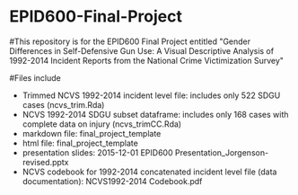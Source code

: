 # EPID600-Final-Project

#This repository is for the EPID600 Final Project entitled "Gender Differences in Self-Defensive Gun Use: A Visual Descriptive Analysis of 1992-2014 Incident Reports from the National Crime Victimization Survey"

#Files include
+ Trimmed NCVS 1992-2014 incident level file: includes only 522 SDGU cases (ncvs_trim.Rda)
+ NCVS 1992-2014 SDGU subset dataframe: includes only 168 cases with complete data on injury (ncvs_trimCC.Rda)
+ markdown file: final_project_template 
+ html file: final_project_template
+ presentation slides: 2015-12-01 EPID600 Presentation_Jorgenson- revised.pptx
+ NCVS codebook for 1992-2014 concatenated incident level file (data documentation): NCVS1992-2014 Codebook.pdf